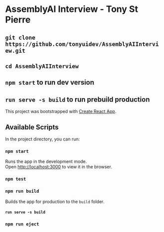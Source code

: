# AssemblyAI Interview - Tony St Pierre

## `git clone https://github.com/tonyuidev/AssemblyAIInterview.git`
## `cd AssemblyAIInterview`
## `npm start` to run dev version
## `run serve -s build` to run prebuild production

This project was bootstrapped with [Create React App](https://github.com/facebook/create-react-app).

## Available Scripts

In the project directory, you can run:

### `npm start`

Runs the app in the development mode.\
Open [http://localhost:3000](http://localhost:3000) to view it in the browser.


### `npm test`

### `npm run build`

Builds the app for production to the `build` folder.
#### `run serve -s build`

### `npm run eject`
